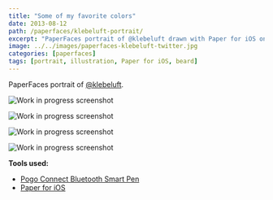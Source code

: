 ```yaml
---
title: "Some of my favorite colors"
date: 2013-08-12
path: /paperfaces/klebeluft-portrait/
excerpt: "PaperFaces portrait of @klebeluft drawn with Paper for iOS on an iPad."
image: ../../images/paperfaces-klebeluft-twitter.jpg
categories: [paperfaces]
tags: [portrait, illustration, Paper for iOS, beard]
---
```


PaperFaces portrait of [@klebeluft](https://twitter.com/klebeluft).

![Work in progress screenshot](../../images/paperfaces-klebeluft-process-1-lg.jpg)

![Work in progress screenshot](../../images/paperfaces-klebeluft-process-2-lg.jpg)

![Work in progress screenshot](../../images/paperfaces-klebeluft-process-3-lg.jpg)

![Work in progress screenshot](../../images/paperfaces-klebeluft-process-4-lg.jpg)

**Tools used:**

- [Pogo Connect Bluetooth Smart Pen](https://www.amazon.com/gp/product/B009K448L4/ref=as_li_ss_tl?ie=UTF8&camp=1789&creative=390957&creativeASIN=B009K448L4&linkCode=as2&tag=mademist-20)
- [Paper for iOS](https://paper.bywetransfer.com/)
